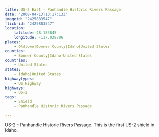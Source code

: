 ```yaml
---
title: US-2 East - Panhandle Historic Rivers Passage
date: "2008-04-13T13:17:13Z"
imageid: "2425883547"
flickrid: "2425883547"
location:
    latitude: 48.183845
    longitude: -117.038706
places:
    - Oldtown|Bonner County|Idaho|United States
counties:
    - Bonner County|Idaho|United States
countries:
    - United States
states:
    - Idaho|United States
highwaytypes:
    - US Highway
highways:
    - US-2
tags:
    - Shield
    - Panhandle Historic Rivers Passage

---
```

US-2 - Panhandle Historic Rivers Passage.  This is the first US-2 shield in Idaho.